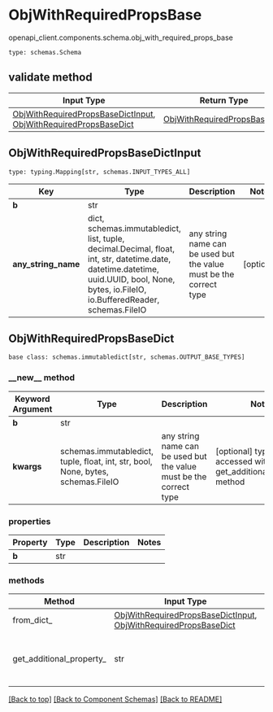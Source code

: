 # ObjWithRequiredPropsBase
openapi_client.components.schema.obj_with_required_props_base
```
type: schemas.Schema
```

## validate method
Input Type | Return Type | Notes
------------ | ------------- | -------------
[ObjWithRequiredPropsBaseDictInput](#objwithrequiredpropsbasedictinput), [ObjWithRequiredPropsBaseDict](#objwithrequiredpropsbasedict) | [ObjWithRequiredPropsBaseDict](#objwithrequiredpropsbasedict) |

## ObjWithRequiredPropsBaseDictInput
```
type: typing.Mapping[str, schemas.INPUT_TYPES_ALL]
```
Key | Type |  Description | Notes
------------ | ------------- | ------------- | -------------
**b** | str |  |
**any_string_name** | dict, schemas.immutabledict, list, tuple, decimal.Decimal, float, int, str, datetime.date, datetime.datetime, uuid.UUID, bool, None, bytes, io.FileIO, io.BufferedReader, schemas.FileIO | any string name can be used but the value must be the correct type | [optional]

## ObjWithRequiredPropsBaseDict
```
base class: schemas.immutabledict[str, schemas.OUTPUT_BASE_TYPES]

```
### &lowbar;&lowbar;new&lowbar;&lowbar; method
Keyword Argument | Type | Description | Notes
---------------- | ---- | ----------- | -----
**b** | str |  |
**kwargs** | schemas.immutabledict, tuple, float, int, str, bool, None, bytes, schemas.FileIO | any string name can be used but the value must be the correct type | [optional] typed value is accessed with the get_additional_property_ method

### properties
Property | Type | Description | Notes
-------- | ---- | ----------- | -----
**b** | str |  |

### methods
Method | Input Type | Return Type | Notes
------ | ---------- | ----------- | ------
from_dict_ | [ObjWithRequiredPropsBaseDictInput](#objwithrequiredpropsbasedictinput), [ObjWithRequiredPropsBaseDict](#objwithrequiredpropsbasedict) | [ObjWithRequiredPropsBaseDict](#objwithrequiredpropsbasedict) | a constructor
get_additional_property_ | str | schemas.immutabledict, tuple, float, int, str, bool, None, bytes, schemas.FileIO, schemas.Unset | provides type safety for additional properties

[[Back to top]](#top) [[Back to Component Schemas]](../../../README.md#Component-Schemas) [[Back to README]](../../../README.md)
